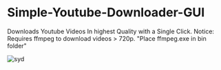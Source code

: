 # Simple-Youtube-Downloader-GUI
Downloads Youtube Videos In highest Quality with a Single Click.
Notice: Requires ffmpeg to download videos > 720p. "Place ffmpeg.exe in bin folder"

![syd](https://user-images.githubusercontent.com/16824301/179304640-913b81b9-ffb9-4f69-9832-00360653bceb.png)
